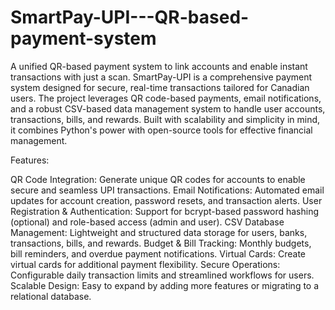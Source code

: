 # SmartPay-UPI---QR-based-payment-system
A unified QR-based payment system to link accounts and enable instant transactions with just a scan.
SmartPay-UPI is a comprehensive payment system designed for secure, real-time transactions tailored for Canadian users. The project leverages QR code-based payments, email notifications, and a robust CSV-based data management system to handle user accounts, transactions, bills, and rewards. Built with scalability and simplicity in mind, it combines Python's power with open-source tools for effective financial management.

Features:

QR Code Integration: Generate unique QR codes for accounts to enable secure and seamless UPI transactions.
Email Notifications: Automated email updates for account creation, password resets, and transaction alerts.
User Registration & Authentication: Support for bcrypt-based password hashing (optional) and role-based access (admin and user).
CSV Database Management: Lightweight and structured data storage for users, banks, transactions, bills, and rewards.
Budget & Bill Tracking: Monthly budgets, bill reminders, and overdue payment notifications.
Virtual Cards: Create virtual cards for additional payment flexibility.
Secure Operations: Configurable daily transaction limits and streamlined workflows for users.
Scalable Design: Easy to expand by adding more features or migrating to a relational database.
